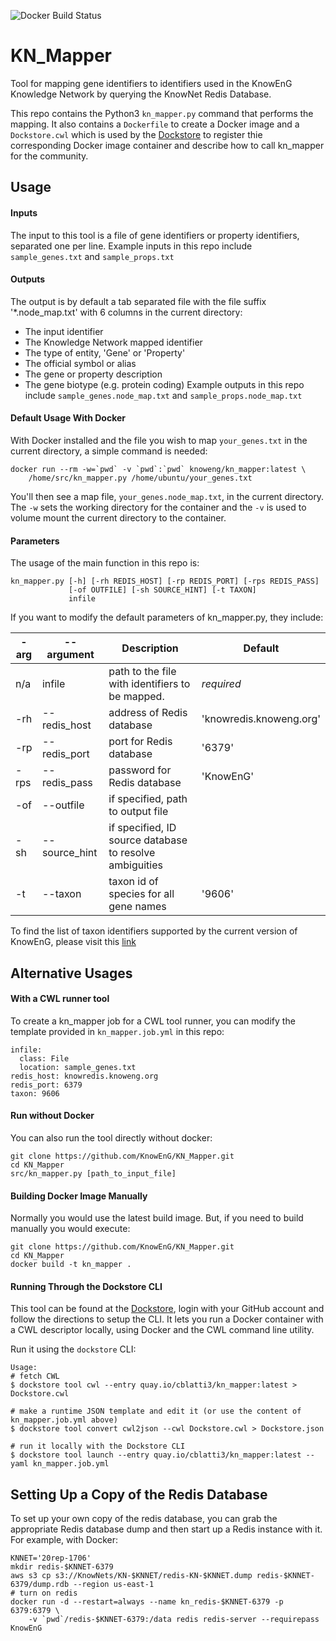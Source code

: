 ![Docker Build Status](https://img.shields.io/docker/build/knoweng/kn_mapper.svg?style=flat-square)

# KN_Mapper
Tool for mapping gene identifiers to identifiers used in the KnowEnG Knowledge Network by querying the KnowNet Redis Database.

This repo contains the Python3 `kn_mapper.py` command that performs the mapping.  It also contains a 
`Dockerfile` to create a Docker image and a `Dockstore.cwl` which is used by the [Dockstore](https://www.dockstore.org) 
to register thie corresponding Docker image container and describe how to call kn_mapper for the community.

## Usage

#### Inputs
The input to this tool is a file of gene identifiers or property identifiers, separated one per line.
Example inputs in this repo include `sample_genes.txt` and `sample_props.txt`

#### Outputs
The output is by default a tab separated file with the file suffix '*.node_map.txt' with 6 columns in the current directory:
 - The input identifier
 - The Knowledge Network mapped identifier
 - The type of entity, 'Gene' or 'Property'
 - The official symbol or alias
 - The gene or property description
 - The gene biotype (e.g. protein coding)
Example outputs in this repo include  `sample_genes.node_map.txt` and `sample_props.node_map.txt`

#### Default Usage With Docker
With Docker installed and the file you wish to map `your_genes.txt` in the current directory, a simple command is needed: 

    docker run --rm -w=`pwd` -v `pwd`:`pwd` knoweng/kn_mapper:latest \
        /home/src/kn_mapper.py /home/ubuntu/your_genes.txt

You'll then see a map file, `your_genes.node_map.txt`, in the current directory. The `-w` sets the working directory for the container and the `-v` is used to volume mount the current directory to the container.

#### Parameters
The usage of the main function in this repo is: 

    kn_mapper.py [-h] [-rh REDIS_HOST] [-rp REDIS_PORT] [-rps REDIS_PASS]
                 [-of OUTFILE] [-sh SOURCE_HINT] [-t TAXON]
                 infile

If you want to modify the default parameters of kn_mapper.py, they include:

**-arg**|**--argument**  |**Description**|**Default**
--------|----------------|-----|-----
n/a     |infile          |path to the file with identifiers to be mapped.|*required*
-rh     |\-\-redis\_host |address of Redis database|'knowredis.knoweng.org'
-rp     |\-\-redis\_port |port for Redis database|'6379'
-rps    |\-\-redis\_pass |password for Redis database|'KnowEnG'
-of     |\-\-outfile     |if specified, path to output file| 
-sh     |\-\-source\_hint|if specified, ID source database to resolve ambiguities| 
-t      |\-\-taxon       |taxon id of species for all gene names|'9606'

To find the list of taxon identifiers supported by the current version of KnowEnG, please visit this [link](https://knoweng.org/kn-data-references/#kn_contents_by_species)

## Alternative Usages
#### With a CWL runner tool

To create a kn_mapper job for a CWL tool runner, you can modify the template provided in `kn_mapper.job.yml` in this repo:

    infile:
      class: File
      location: sample_genes.txt
    redis_host: knowredis.knoweng.org
    redis_port: 6379
    taxon: 9606


#### Run without Docker
You can also run the tool directly without docker:

    git clone https://github.com/KnowEnG/KN_Mapper.git
    cd KN_Mapper
    src/kn_mapper.py [path_to_input_file]


#### Building Docker Image Manually

Normally you would use the latest build image.  But, if you need to build manually you would execute:

    git clone https://github.com/KnowEnG/KN_Mapper.git
    cd KN_Mapper
    docker build -t kn_mapper .

#### Running Through the Dockstore CLI

This tool can be found at the [Dockstore](https://dockstore.org/containers/quay.io/cblatti3/kn_mapper), login with your GitHub account and follow the
directions to setup the CLI.  It lets you run a Docker container with a CWL descriptor locally, using Docker and the CWL command line utility.

Run it using the `dockstore` CLI:

    Usage:
    # fetch CWL
    $ dockstore tool cwl --entry quay.io/cblatti3/kn_mapper:latest > Dockstore.cwl
    
    # make a runtime JSON template and edit it (or use the content of kn_mapper.job.yml above)
    $ dockstore tool convert cwl2json --cwl Dockstore.cwl > Dockstore.json
    
    # run it locally with the Dockstore CLI
    $ dockstore tool launch --entry quay.io/cblatti3/kn_mapper:latest --yaml kn_mapper.job.yml


## Setting Up a Copy of the Redis Database

To set up your own copy of the redis database, you can grab the appropriate Redis database dump and then start up a Redis instance with it.  For example, with Docker:

    KNNET='20rep-1706'
    mkdir redis-$KNNET-6379
    aws s3 cp s3://KnowNets/KN-$KNNET/redis-KN-$KNNET.dump redis-$KNNET-6379/dump.rdb --region us-east-1
    # turn on redis
    docker run -d --restart=always --name kn_redis-$KNNET-6379 -p 6379:6379 \
        -v `pwd`/redis-$KNNET-6379:/data redis redis-server --requirepass KnowEnG
